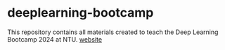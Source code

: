 # deeplearning-bootcamp
This repository contains all materials created to teach the Deep Learning Bootcamp 2024 at NTU. [website](https://ntu-dl-bootcamp.github.io/deep-learning-2024/)
